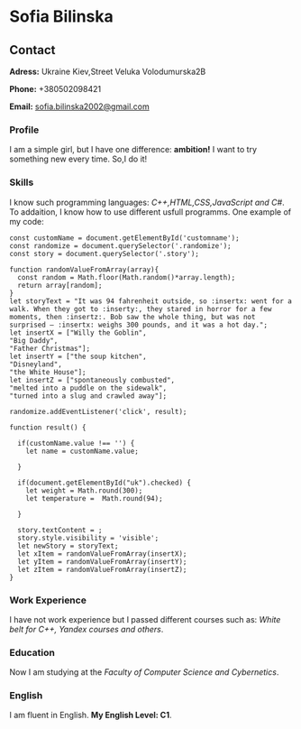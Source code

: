 # Sofia Bilinska
## Contact
**Adress:**
Ukraine Kiev,Street Veluka Volodumurska2B


**Phone:**
+380502098421

**Email:**
sofia.bilinska2002@gmail.com

### Profile

I am a simple girl, but I have one difference: **ambition!** I want to try something new every time. So,I do it! 

### Skills

I know such programming languages: *C++,HTML,CSS,JavaScript and C#*. To addaition, I know how to use different usfull programms.
One example of my code:
```
const customName = document.getElementById('customname');
const randomize = document.querySelector('.randomize');
const story = document.querySelector('.story');

function randomValueFromArray(array){
  const random = Math.floor(Math.random()*array.length);
  return array[random];
}
let storyText = "It was 94 fahrenheit outside, so :insertx: went for a walk. When they got to :inserty:, they stared in horror for a few moments, then :insertz:. Bob saw the whole thing, but was not surprised — :insertx: weighs 300 pounds, and it was a hot day.";
let insertX = ["Willy the Goblin",
"Big Daddy",
"Father Christmas"];
let insertY = ["the soup kitchen",
"Disneyland",
"the White House"];
let insertZ = ["spontaneously combusted",
"melted into a puddle on the sidewalk",
"turned into a slug and crawled away"];

randomize.addEventListener('click', result);

function result() {

  if(customName.value !== '') {
    let name = customName.value;

  }

  if(document.getElementById("uk").checked) {
    let weight = Math.round(300);
    let temperature =  Math.round(94);

  }

  story.textContent = ;
  story.style.visibility = 'visible';
  let newStory = storyText;
  let xItem = randomValueFromArray(insertX);
  let yItem = randomValueFromArray(insertY);
  let zItem = randomValueFromArray(insertZ);
}

```

### Work Experience

I have not work experience but I passed different courses such as: *White belt for C++, Yandex courses and others*.

### Education

Now I am studying at the *Faculty of Computer Science and Cybernetics*.  

### English

I am fluent in English. **My English Level: C1**.


